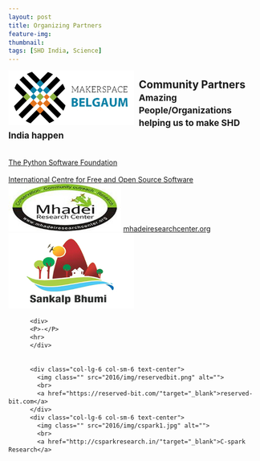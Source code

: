 ```yaml
---
layout: post
title: Organizing Partners
feature-img:
thumbnail:
tags: [SHD India, Science]
---
```


<img src="/assets/img/msblogo.jpg"
     alt="Makerspace Belgaum"
     style="float: left; margin-right: 10px;" />

 <div class="post-preview">
            <h2 id='sponsors' class="post-title">
              Community Partners </br><small>Amazing People/Organizations helping us to make SHD India happen</small>
            </h2>
          </div>
          <div class="col-lg-6 col-sm-6 text-center">
            <img class="" src="2016/img/psflogo.png" alt="">
            <br>
            <a href="https://www.python.org/psf/"target="_blank">The Python Software Foundation</a>
          </div>
          <div class="col-lg-6 col-sm-6 text-center">
            <img class="" src="2016/img/icfosslogo.jpeg" alt="">
            <br>
            <a href="http://icfoss.in/"target="_blank">International Centre for Free and Open Source Software</a>
          </div>
          <img class="" src="assets/img/mhadei.jpg" alt="">
  <a href="http://mhadeiresearchcenter.org"target="_blank">mhadeiresearchcenter.org</a>


  <img class="" src="assets/img/sankalpbhoomi.jpg" alt="">
  

         
          <div>
          <P>-</P>
          <hr>
          </div>


          <div class="col-lg-6 col-sm-6 text-center">
            <img class="" src="2016/img/reservedbit.png" alt="">
            <br>
            <a href="https://reserved-bit.com/"target="_blank">reserved-bit.com</a>
          </div>
          <div class="col-lg-6 col-sm-6 text-center">
            <img class="" src="2016/img/cspark1.jpg" alt="">
            <br>
            <a href="http://csparkresearch.in/"target="_blank">C-spark Research</a>
</div>
